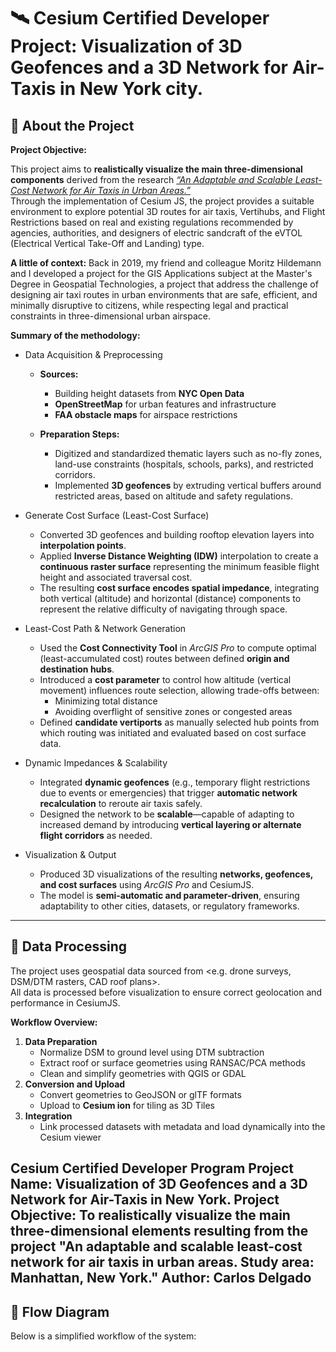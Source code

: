 # 🛰 Cesium Certified Developer Project: Visualization of 3D Geofences and a 3D Network for Air-Taxis in New York city.

## 📘 About the Project
**Project Objective:** 

This project aims to **realistically visualize the main three-dimensional components** derived from the research [*“An Adaptable and Scalable Least-Cost Network for Air Taxis in Urban Areas.”*](https://www.researchgate.net/publication/341173954_An_adaptable_and_scalable_least-cost_network_for_air-taxis_in_urban_areas_Study_area_Manhattan_New_York)  
Through the implementation of Cesium JS, the project provides a suitable environment to explore potential 3D routes for air taxis, Vertihubs, and Flight Restrictions based on real and existing regulations recommended by agencies, authorities, and designers of electric sandcraft of the eVTOL (Electrical Vertical Take-Off and Landing) type.

**A little of context:**
Back in 2019, my friend and colleague Moritz Hildemann and I developed a project for the GIS Applications subject at the Master's Degree in Geospatial Technologies, a project that address the challenge of designing air taxi routes in urban environments that are safe, efficient, and minimally disruptive to citizens, while respecting legal and practical constraints in three-dimensional urban airspace.

**Summary of the methodology:**

  * Data Acquisition & Preprocessing

    - **Sources:**  
      - Building height datasets from **NYC Open Data**  
      - **OpenStreetMap** for urban features and infrastructure  
      - **FAA obstacle maps** for airspace restrictions  
    
    - **Preparation Steps:**  
      - Digitized and standardized thematic layers such as no-fly zones, land-use constraints (hospitals, schools, parks), and restricted corridors.  
      - Implemented **3D geofences** by extruding vertical buffers around restricted areas, based on altitude and safety regulations.  

  * Generate Cost Surface (Least-Cost Surface)
      
      - Converted 3D geofences and building rooftop elevation layers into **interpolation points**.  
      - Applied **Inverse Distance Weighting (IDW)** interpolation to create a **continuous raster surface** representing the minimum feasible flight height and associated traversal cost.  
      - The resulting **cost surface encodes spatial impedance**, integrating both vertical (altitude) and horizontal (distance) components to represent the relative difficulty of navigating through space.  

  * Least-Cost Path & Network Generation

      - Used the **Cost Connectivity Tool** in *ArcGIS Pro* to compute optimal (least-accumulated cost) routes between defined **origin and destination hubs**.  
      - Introduced a **cost parameter** to control how altitude (vertical movement) influences route selection, allowing trade-offs between:
        - Minimizing total distance  
        - Avoiding overflight of sensitive zones or congested areas  
      - Defined **candidate vertiports** as manually selected hub points from which routing was initiated and evaluated based on cost surface data.  

  * Dynamic Impedances & Scalability
      
      - Integrated **dynamic geofences** (e.g., temporary flight restrictions due to events or emergencies) that trigger **automatic network recalculation** to reroute air taxis safely.  
      - Designed the network to be **scalable**—capable of adapting to increased demand by introducing **vertical layering or alternate flight corridors** as needed.  

  * Visualization & Output

      - Produced 3D visualizations of the resulting **networks, geofences, and cost surfaces** using *ArcGIS Pro* and CesiumJS.  
      - The model is **semi-automatic and parameter-driven**, ensuring adaptability to other cities, datasets, or regulatory frameworks.  
---

## 🧩 Data Processing
The project uses geospatial data sourced from <e.g. drone surveys, DSM/DTM rasters, CAD roof plans>.  
All data is processed before visualization to ensure correct geolocation and performance in CesiumJS.

**Workflow Overview:**
1. **Data Preparation**
   - Normalize DSM to ground level using DTM subtraction  
   - Extract roof or surface geometries using RANSAC/PCA methods  
   - Clean and simplify geometries with QGIS or GDAL  
2. **Conversion and Upload**
   - Convert geometries to GeoJSON or glTF formats  
   - Upload to **Cesium ion** for tiling as 3D Tiles  
3. **Integration**
   - Link processed datasets with metadata and load dynamically into the Cesium viewer  

Cesium Certified Developer Program
Project Name: Visualization of 3D Geofences and a 3D Network for Air-Taxis in New York.
Project Objective: To realistically visualize the main three-dimensional elements resulting from the project "An adaptable and scalable least-cost network for air taxis in urban areas. Study area: Manhattan, New York."
Author: Carlos Delgado
---

## 🔁 Flow Diagram
Below is a simplified workflow of the system:


